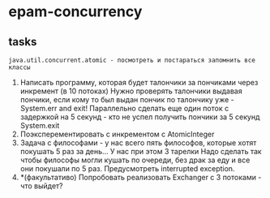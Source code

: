 # epam-concurrency

## tasks

```
java.util.concurrent.atomic - посмотреть и постараться запомнить все классы
```

1) Написать программу, которая будет талончики за пончиками через инкремент (в 10 потоках)
Нужно проверять талончики выдавая пончики, если кому то был выдан пончик по талончику уже - System.err and exit!
Параллельно сделать еще один поток с задержкой на 5 секунд - кто не успел получить пончики за 5 секунд System.exit
2) Поэксперементировать с инкрементом с AtomicInteger
3) Задача с философами - у нас всего пять философов, которые хотят покушать 5 раз за день...  У нас при этом 3 тарелки 
Надо сделать так чтобы философы могли кушать по очереди, без драк за еду и все они покушали по 5 раз. Предусмотреть 
interrupted exception.
4) *(факультативо) Попробовать реализовать Exchanger с 3 потоками - что выйдет?